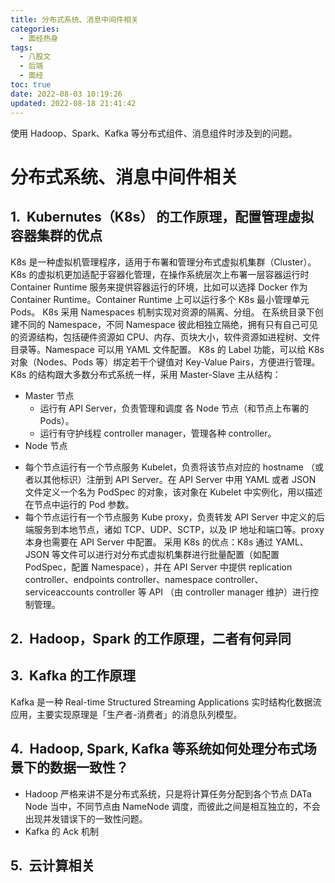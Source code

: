 ```yaml
---
title: 分布式系统、消息中间件相关
categories:
  - 面经热身
tags:
  - 八股文
  - 后端
  - 面经
toc: true
date: 2022-08-03 10:19:26
updated: 2022-08-18 21:41:42
---
```


[//]: # "下一行开始到<!--more-->为引文部分，引文会显示在预览中"
使用 Hadoop、Spark、Kafka 等分布式组件、消息组件时涉及到的问题。
<!--more-->
<script id="__bs_script__">//<![CDATA[
    document.write("<script async src='http://HOST:3000/browser-sync/browser-sync-client.js?v=2.26.14'><\/script>".replace("HOST", location.hostname));
//]]></script>

[//]: # "下一行开始为正文"
# 分布式系统、消息中间件相关

## Kubernutes（K8s） 的工作原理，配置管理虚拟容器集群的优点
K8s 是一种虚拟机管理程序，适用于布署和管理分布式虚拟机集群（Cluster）。
K8s 的虚拟机更加适配于容器化管理，在操作系统层次上布署一层容器运行时 Container Runtime 服务来提供容器运行的环境，比如可以选择 Docker 作为 Container Runtime。Container Runtime 上可以运行多个 K8s 最小管理单元 Pods。
K8s 采用 Namespaces 机制实现对资源的隔离、分组。 在系统目录下创建不同的 Namespace，不同 Namespace 彼此相独立隔绝，拥有只有自己可见的资源结构，包括硬件资源如 CPU、内存、页块大小，软件资源如进程树、文件目录等。Namespace 可以用 YAML 文件配置。
K8s 的 Label 功能，可以给 K8s 对象（Nodes、Pods 等）绑定若干个键值对 Key-Value Pairs，方便进行管理。
K8s 的结构跟大多数分布式系统一样，采用 Master-Slave 主从结构：
* Master 节点
  - 运行有 API Server，负责管理和调度 各 Node 节点（和节点上布署的 Pods）。
  - 运行有守护线程 controller manager，管理各种 controller。
*  Node 节点
  - 每个节点运行有一个节点服务 Kubelet，负责将该节点对应的 hostname （或者以其他标识）注册到 API Server。在 API Server 中用 YAML 或者 JSON 文件定义一个名为 PodSpec 的对象，该对象在 Kubelet 中实例化，用以描述在节点中运行的 Pod 参数。
  - 每个节点运行有一个节点服务 Kube proxy，负责转发 API Server 中定义的后端服务到本地节点，诸如 TCP、UDP、SCTP，以及 IP 地址和端口等。proxy 本身也需要在 API Server 中配置。
采用 K8s 的优点：K8s 通过 YAML、JSON 等文件可以进行对分布式虚拟机集群进行批量配置（如配置 PodSpec，配置 Namespace），并在 API Server 中提供 replication controller、endpoints controller、namespace controller、serviceaccounts controller 等 API （由 controller manager 维护）进行控制管理。

## Hadoop，Spark 的工作原理，二者有何异同

## Kafka 的工作原理
Kafka 是一种 Real-time Structured Streaming Applications 实时结构化数据流应用，主要实现原理是「生产者-消费者」的消息队列模型。

## Hadoop, Spark, Kafka 等系统如何处理分布式场景下的数据一致性？
* Hadoop 严格来讲不是分布式系统，只是将计算任务分配到各个节点 DATa Node 当中，不同节点由 NameNode 调度，而彼此之间是相互独立的，不会出现并发错误下的一致性问题。
* Kafka 的 Ack 机制

## 云计算相关

<style type="text/css">
    h1 { counter-reset: h2counter; }
    h2 { counter-reset: h3counter; }
    h3 { counter-reset: h4counter; }
    h4 { counter-reset: h5counter; }
    h5 { counter-reset: h6counter; }
    h6 { }
    h2:before {
      counter-increment: h2counter;
      content: counter(h2counter) ".\0000a0\0000a0";
    }
    h3:before {
      counter-increment: h3counter;
      content: counter(h2counter) "."
                counter(h3counter) ".\0000a0\0000a0";
    }
    h4:before {
      counter-increment: h4counter;
      content: counter(h2counter) "."
                counter(h3counter) "."
                counter(h4counter) ".\0000a0\0000a0";
    }
    h5:before {
      counter-increment: h5counter;
      content: counter(h2counter) "."
                counter(h3counter) "."
                counter(h4counter) "."
                counter(h5counter) ".\0000a0\0000a0";
    }
    h6:before {
      counter-increment: h6counter;
      content: counter(h2counter) "."
                counter(h3counter) "."
                counter(h4counter) "."
                counter(h5counter) "."
                counter(h6counter) ".\0000a0\0000a0";
    }
</style>